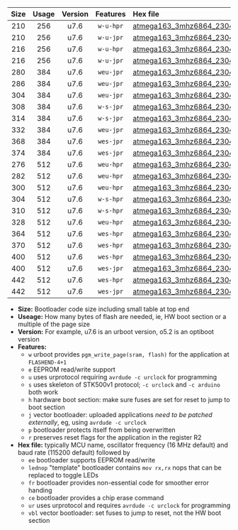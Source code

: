 |Size|Usage|Version|Features|Hex file|
|:-:|:-:|:-:|:-:|:--|
|210|256|u7.6|`w-u-hpr`|[atmega163_3mhz6864_230400bps_ur.hex](https://raw.githubusercontent.com/stefanrueger/urboot/main/atmega163_3mhz6864_230400bps_ur.hex)|
|210|256|u7.6|`w-u-jpr`|[atmega163_3mhz6864_230400bps_ur_vbl.hex](https://raw.githubusercontent.com/stefanrueger/urboot/main/atmega163_3mhz6864_230400bps_ur_vbl.hex)|
|216|256|u7.6|`w-u-hpr`|[atmega163_3mhz6864_230400bps_lednop_ur.hex](https://raw.githubusercontent.com/stefanrueger/urboot/main/atmega163_3mhz6864_230400bps_lednop_ur.hex)|
|216|256|u7.6|`w-u-jpr`|[atmega163_3mhz6864_230400bps_lednop_ur_vbl.hex](https://raw.githubusercontent.com/stefanrueger/urboot/main/atmega163_3mhz6864_230400bps_lednop_ur_vbl.hex)|
|280|384|u7.6|`weu-jpr`|[atmega163_3mhz6864_230400bps_ee_ur_vbl.hex](https://raw.githubusercontent.com/stefanrueger/urboot/main/atmega163_3mhz6864_230400bps_ee_ur_vbl.hex)|
|286|384|u7.6|`weu-jpr`|[atmega163_3mhz6864_230400bps_ee_lednop_ur_vbl.hex](https://raw.githubusercontent.com/stefanrueger/urboot/main/atmega163_3mhz6864_230400bps_ee_lednop_ur_vbl.hex)|
|304|384|u7.6|`weu-jpr`|[atmega163_3mhz6864_230400bps_ee_lednop_fr_ur_vbl.hex](https://raw.githubusercontent.com/stefanrueger/urboot/main/atmega163_3mhz6864_230400bps_ee_lednop_fr_ur_vbl.hex)|
|308|384|u7.6|`w-s-jpr`|[atmega163_3mhz6864_230400bps_vbl.hex](https://raw.githubusercontent.com/stefanrueger/urboot/main/atmega163_3mhz6864_230400bps_vbl.hex)|
|314|384|u7.6|`w-s-jpr`|[atmega163_3mhz6864_230400bps_lednop_vbl.hex](https://raw.githubusercontent.com/stefanrueger/urboot/main/atmega163_3mhz6864_230400bps_lednop_vbl.hex)|
|332|384|u7.6|`weu-jpr`|[atmega163_3mhz6864_230400bps_ee_lednop_fr_ce_ur_vbl.hex](https://raw.githubusercontent.com/stefanrueger/urboot/main/atmega163_3mhz6864_230400bps_ee_lednop_fr_ce_ur_vbl.hex)|
|368|384|u7.6|`wes-jpr`|[atmega163_3mhz6864_230400bps_ee_vbl.hex](https://raw.githubusercontent.com/stefanrueger/urboot/main/atmega163_3mhz6864_230400bps_ee_vbl.hex)|
|374|384|u7.6|`wes-jpr`|[atmega163_3mhz6864_230400bps_ee_lednop_vbl.hex](https://raw.githubusercontent.com/stefanrueger/urboot/main/atmega163_3mhz6864_230400bps_ee_lednop_vbl.hex)|
|276|512|u7.6|`weu-hpr`|[atmega163_3mhz6864_230400bps_ee_ur.hex](https://raw.githubusercontent.com/stefanrueger/urboot/main/atmega163_3mhz6864_230400bps_ee_ur.hex)|
|282|512|u7.6|`weu-hpr`|[atmega163_3mhz6864_230400bps_ee_lednop_ur.hex](https://raw.githubusercontent.com/stefanrueger/urboot/main/atmega163_3mhz6864_230400bps_ee_lednop_ur.hex)|
|300|512|u7.6|`weu-hpr`|[atmega163_3mhz6864_230400bps_ee_lednop_fr_ur.hex](https://raw.githubusercontent.com/stefanrueger/urboot/main/atmega163_3mhz6864_230400bps_ee_lednop_fr_ur.hex)|
|304|512|u7.6|`w-s-hpr`|[atmega163_3mhz6864_230400bps.hex](https://raw.githubusercontent.com/stefanrueger/urboot/main/atmega163_3mhz6864_230400bps.hex)|
|310|512|u7.6|`w-s-hpr`|[atmega163_3mhz6864_230400bps_lednop.hex](https://raw.githubusercontent.com/stefanrueger/urboot/main/atmega163_3mhz6864_230400bps_lednop.hex)|
|328|512|u7.6|`weu-hpr`|[atmega163_3mhz6864_230400bps_ee_lednop_fr_ce_ur.hex](https://raw.githubusercontent.com/stefanrueger/urboot/main/atmega163_3mhz6864_230400bps_ee_lednop_fr_ce_ur.hex)|
|364|512|u7.6|`wes-hpr`|[atmega163_3mhz6864_230400bps_ee.hex](https://raw.githubusercontent.com/stefanrueger/urboot/main/atmega163_3mhz6864_230400bps_ee.hex)|
|370|512|u7.6|`wes-hpr`|[atmega163_3mhz6864_230400bps_ee_lednop.hex](https://raw.githubusercontent.com/stefanrueger/urboot/main/atmega163_3mhz6864_230400bps_ee_lednop.hex)|
|400|512|u7.6|`wes-hpr`|[atmega163_3mhz6864_230400bps_ee_lednop_fr.hex](https://raw.githubusercontent.com/stefanrueger/urboot/main/atmega163_3mhz6864_230400bps_ee_lednop_fr.hex)|
|400|512|u7.6|`wes-jpr`|[atmega163_3mhz6864_230400bps_ee_lednop_fr_vbl.hex](https://raw.githubusercontent.com/stefanrueger/urboot/main/atmega163_3mhz6864_230400bps_ee_lednop_fr_vbl.hex)|
|442|512|u7.6|`wes-hpr`|[atmega163_3mhz6864_230400bps_ee_lednop_fr_ce.hex](https://raw.githubusercontent.com/stefanrueger/urboot/main/atmega163_3mhz6864_230400bps_ee_lednop_fr_ce.hex)|
|442|512|u7.6|`wes-jpr`|[atmega163_3mhz6864_230400bps_ee_lednop_fr_ce_vbl.hex](https://raw.githubusercontent.com/stefanrueger/urboot/main/atmega163_3mhz6864_230400bps_ee_lednop_fr_ce_vbl.hex)|

- **Size:** Bootloader code size including small table at top end
- **Useage:** How many bytes of flash are needed, ie, HW boot section or a multiple of the page size
- **Version:** For example, u7.6 is an urboot version, o5.2 is an optiboot version
- **Features:**
  + `w` urboot provides `pgm_write_page(sram, flash)` for the application at `FLASHEND-4+1`
  + `e` EEPROM read/write support
  + `u` uses urprotocol requiring `avrdude -c urclock` for programming
  + `s` uses skeleton of STK500v1 protocol; `-c urclock` and `-c arduino` both work
  + `h` hardware boot section: make sure fuses are set for reset to jump to boot section
  + `j` vector bootloader: uploaded applications *need to be patched externally*, eg, using `avrdude -c urclock`
  + `p` bootloader protects itself from being overwritten
  + `r` preserves reset flags for the application in the register R2
- **Hex file:** typically MCU name, oscillator frequency (16 MHz default) and baud rate (115200 default) followed by
  + `ee` bootloader supports EEPROM read/write
  + `lednop` "template" bootloader contains `mov rx,rx` nops that can be replaced to toggle LEDs
  + `fr` bootloader provides non-essential code for smoother error handing
  + `ce` bootloader provides a chip erase command
  + `ur` uses urprotocol and requires `avrdude -c urclock` for programming
  + `vbl` vector bootloader: set fuses to jump to reset, not the HW boot section
